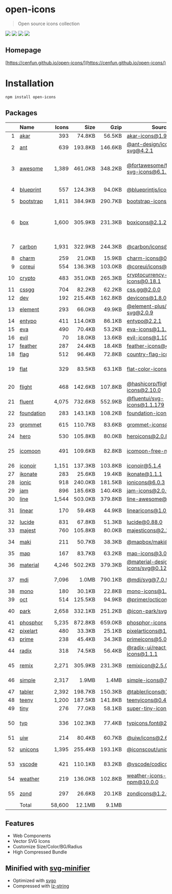 # open-icons
> Open source icons collection

![](https://img.shields.io/npm/v/open-icons)
![](https://img.shields.io/librariesio/github/cenfun/open-icons)
![](https://img.shields.io/librariesio/dependents/npm/open-icons)
[![](https://badgen.net/npm/dw/open-icons)](https://www.npmjs.com/package/open-icons)

## Homepage
[https://cenfun.github.io/open-icons/](https://cenfun.github.io/open-icons/)

# Installation
```sh
npm install open-icons
```

## Packages
|   |Name|Icons|Size|Gzip|Source|License|
|--:|:---|----:|---:|---:|------|-------|
|  1|[akar](/sources/akar/options.js)|  393|74.8KB|56.5KB|[akar-icons@1.9.20](https://github.com/artcoholic/akar-icons)|MIT    |
|  2|[ant](/sources/ant/options.js)|  639|193.8KB|146.6KB|[@ant-design/icons-svg@4.2.1](https://github.com/ant-design/ant-design-icons)|MIT    |
|  3|[awesome](/sources/awesome/options.js)|1,389|461.0KB|348.2KB|[@fortawesome/free-solid-svg-icons@6.1.2](https://github.com/FortAwesome/Font-Awesome)|(CC-BY-4.0 AND MIT)|
|  4|[blueprint](/sources/blueprint/options.js)|  557|124.3KB|94.0KB|[@blueprintjs/icons@4.4.1](https://github.com/palantir/blueprint)|Apache-2.0|
|  5|[bootstrap](/sources/bootstrap/options.js)|1,811|384.9KB|290.7KB|[bootstrap-icons@1.9.1](https://github.com/twbs/icons)|MIT    |
|  6|[box](/sources/box/options.js)|1,600|305.9KB|231.3KB|[boxicons@2.1.2](https://github.com/atisawd/boxicons)|(CC-BY-4.0 OR OFL-1.1 OR MIT)|
|  7|[carbon](/sources/carbon/options.js)|1,931|322.9KB|244.3KB|[@carbon/icons@11.7.0](https://github.com/carbon-design-system/carbon)|Apache-2.0|
|  8|[charm](/sources/charm/options.js)|  259|21.0KB|15.9KB|[charm-icons@0.17.0](https://github.com/jaynewey/charm-icons)|MIT    |
|  9|[coreui](/sources/coreui/options.js)|  554|136.3KB|103.0KB|[@coreui/icons@2.1.0](https://github.com/coreui/coreui-icons)|MIT    |
| 10|[crypto](/sources/crypto/options.js)|  483|351.0KB|265.3KB|[cryptocurrency-icons@0.18.1](https://github.com/spothq/cryptocurrency-icons)|CC0-1.0|
| 11|[cssgg](/sources/cssgg/options.js)|  704|82.2KB|62.2KB|[css.gg@2.0.0](https://github.com/astrit/css.gg)|MIT    |
| 12|[dev](/sources/dev/options.js)|  192|215.4KB|162.8KB|[devicons@1.8.0](https://github.com/vorillaz/devicons)|MIT    |
| 13|[element](/sources/element/options.js)|  293|66.0KB|49.9KB|[@element-plus/icons-svg@2.0.9](https://github.com/element-plus/element-plus-icons)|MIT    |
| 14|[entypo](/sources/entypo/options.js)|  411|114.0KB|86.1KB|[entypo@2.2.1](https://github.com/hypermodules/entypo)|ISC    |
| 15|[eva](/sources/eva/options.js)|  490|70.4KB|53.2KB|[eva-icons@1.1.3](https://github.com/akveo/eva-icons)|MIT    |
| 16|[evil](/sources/evil/options.js)|   70|18.0KB|13.6KB|[evil-icons@1.10.1](https://github.com/evil-icons/evil-icons)|MIT    |
| 17|[feather](/sources/feather/options.js)|  287|24.4KB|18.4KB|[feather-icons@4.29.0](https://github.com/feathericons/feather)|MIT    |
| 18|[flag](/sources/flag/options.js)|  512|96.4KB|72.8KB|[country-flag-icons@1.5.5](https://gitlab.com/catamphetamine/country-flag-icons)|MIT    |
| 19|[flat](/sources/flat/options.js)|  329|83.5KB|63.1KB|[flat-color-icons@1.1.0](https://github.com/icons8/flat-color-icons)|MIT OR Good-Boy|
| 20|[flight](/sources/flight/options.js)|  468|142.6KB|107.8KB|[@hashicorp/flight-icons@2.10.0](https://github.com/hashicorp/design-system/)|MPL-2.0|
| 21|[fluent](/sources/fluent/options.js)|4,075|732.6KB|552.9KB|[@fluentui/svg-icons@1.1.179](https://github.com/microsoft/fluentui-system-icons)|MIT    |
| 22|[foundation](/sources/foundation/options.js)|  283|143.1KB|108.2KB|[foundation-icons@1.0.1](https://github.com/zurb/foundation-icon-fonts)|ISC    |
| 23|[grommet](/sources/grommet/options.js)|  615|110.7KB|83.6KB|[grommet-icons@4.7.0](https://github.com/FortAwesome/Font-Awesome)|Apache-2.0|
| 24|[hero](/sources/hero/options.js)|  530|105.8KB|80.0KB|[heroicons@2.0.8](https://github.com/tailwindlabs/heroicons)|MIT    |
| 25|[icomoon](/sources/icomoon/options.js)|  491|109.6KB|82.8KB|[icomoon-free-npm@0.0.0](https://github.com/Keyamoon/IcoMoon-Free)|CC BY 4.0 or GPL|
| 26|[iconoir](/sources/iconoir/options.js)|1,151|137.3KB|103.8KB|[iconoir@5.1.4](https://github.com/lucaburgio/iconoir)|MIT    |
| 27|[ikonate](/sources/ikonate/options.js)|  283|25.6KB|19.4KB|[ikonate@1.1.1](https://github.com/mikolajdobrucki/ikonate)|MIT    |
| 28|[ionic](/sources/ionic/options.js)|  918|240.0KB|181.5KB|[ionicons@6.0.3](https://github.com/ionic-team/ionicons)|MIT    |
| 29|[jam](/sources/jam/options.js)|  896|185.6KB|140.4KB|[jam-icons@2.0.0](https://github.com/michaelampr/jam)|MIT    |
| 30|[line](/sources/line/options.js)|1,544|503.0KB|379.8KB|[line-awesome@1.3.0](https://github.com/icons8/line-awesome)|MIT    |
| 31|[linear](/sources/linear/options.js)|  170|59.4KB|44.9KB|[linearicons@1.0.2](https://github.com/cjpatoilo/linearicons)|CC BY-SA 4.0|
| 32|[lucide](/sources/lucide/options.js)|  831|67.8KB|51.3KB|[lucide@0.88.0](https://github.com/lucide-icons/lucide)|ISC    |
| 33|[majest](/sources/majest/options.js)|  760|105.8KB|80.0KB|[majesticons@2.1.2](https://github.com/halfmage/majesticons)|MIT    |
| 34|[maki](/sources/maki/options.js)|  211|50.7KB|38.3KB|[@mapbox/maki@8.0.0](https://github.com/mapbox/maki)|CC0-1.0|
| 35|[map](/sources/map/options.js)|  167|83.7KB|63.2KB|[map-icons@3.0.3](https://github.com/scottdejonge/Map-Icons)|ISC    |
| 36|[material](/sources/material/options.js)|4,246|502.2KB|379.3KB|[@material-design-icons/svg@0.12.0](https://github.com/marella/material-design-icons)|Apache-2.0|
| 37|[mdi](/sources/mdi/options.js)|7,096|1.0MB|790.1KB|[@mdi/svg@7.0.96](https://github.com/Templarian/MaterialDesign-SVG)|Apache-2.0|
| 38|[mono](/sources/mono/options.js)|  180|30.1KB|22.8KB|[mono-icons@1.3.1](https://github.com/mono-company/mono-icons)|MIT    |
| 39|[oct](/sources/oct/options.js)|  514|125.5KB|94.9KB|[@primer/octicons@17.4.1](https://github.com/primer/octicons)|MIT    |
| 40|[park](/sources/park/options.js)|2,658|332.1KB|251.2KB|[@icon-park/svg@1.4.2](https://github.com/bytedance/IconPark)|Apache-2.0|
| 41|[phosphor](/sources/phosphor/options.js)|5,235|872.8KB|659.0KB|[phosphor-icons@1.4.2](https://github.com/phosphor-icons/phosphor-icons)|MIT    |
| 42|[pixelart](/sources/pixelart/options.js)|  480|33.3KB|25.1KB|[pixelarticons@1.7.0](https://github.com/halfmage/pixelarticons)|MIT    |
| 43|[prime](/sources/prime/options.js)|  238|45.4KB|34.3KB|[primeicons@5.0.0](https://github.com/primefaces/primeicons)|MIT    |
| 44|[radix](/sources/radix/options.js)|  318|74.5KB|56.4KB|[@radix-ui/react-icons@1.1.1](https://github.com/radix-ui/icons)|MIT    |
| 45|[remix](/sources/remix/options.js)|2,271|305.9KB|231.3KB|[remixicon@2.5.0](https://github.com/Remix-Design/RemixIcon)|Apache 2.0|
| 46|[simple](/sources/simple/options.js)|2,317|1.9MB|1.4MB|[simple-icons@7.8.0](https://github.com/simple-icons/simple-icons)|CC0-1.0|
| 47|[tabler](/sources/tabler/options.js)|2,392|198.7KB|150.3KB|[@tabler/icons@1.90.0](https://github.com/tabler/tabler-icons)|MIT    |
| 48|[teeny](/sources/teeny/options.js)|1,200|187.5KB|141.8KB|[teenyicons@0.4.1](https://github.com/teenyicons/teenyicons)|MIT    |
| 49|[tiny](/sources/tiny/options.js)|  276|77.0KB|58.1KB|[super-tiny-icons@0.4.0](https://github.com/edent/SuperTinyIcons)|MIT    |
| 50|[typ](/sources/typ/options.js)|  336|102.3KB|77.4KB|[typicons.font@2.1.2](https://github.com/stephenhutchings/typicons.font)|(CC-BY-SA and SIL)|
| 51|[uiw](/sources/uiw/options.js)|  214|80.4KB|60.7KB|[@uiw/icons@2.6.7](https://github.com/uiwjs/icons)|MIT    |
| 52|[unicons](/sources/unicons/options.js)|1,395|255.4KB|193.1KB|[@iconscout/unicons@4.0.1](https://github.com/Iconscout/unicons)|Apache-2.0|
| 53|[vscode](/sources/vscode/options.js)|  421|110.1KB|83.2KB|[@vscode/codicons@0.0.32](https://github.com/microsoft/vscode-codicons)|CC-BY-4.0|
| 54|[weather](/sources/weather/options.js)|  219|136.0KB|102.8KB|[weather-icons-npm@10.0.0](https://github.com/erikflowers/weather-icons)|MIT    |
| 55|[zond](/sources/zond/options.js)|  297|26.6KB|20.1KB|[zondicons@1.2.0](https://www.zondicons.com/)|CC-BY-4.0|
|   |Total|58,600|12.1MB|9.1MB|      |       |


## Features
* Web Components
* Vector SVG Icons 
* Customize Size/Color/BG/Radius
* High Compressed Bundle


## Minified with [svg-minifier](https://github.com/cenfun/svg-minifier)
* Optimized with [svgo](https://github.com/svg/svgo)
* Compressed with [lz-string](https://github.com/pieroxy/lz-string)